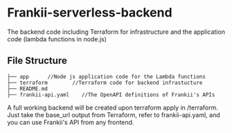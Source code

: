 # Frankii-serverless-backend
The backend code including Terraform for infrastructure and the application code (lambda functions in node.js)

## File Structure 
```
├── app      //Node js application code for the Lambda functions 
├── terraform        //Terraform code for backend infrastucture 
├── README.md
├── frankii-api.yaml    //The OpenAPI definitions of Frankii's APIs 

```

A full working backend will be created upon terraform apply in /terraform.
Just take the base_url output from Terraform, refer to frankii-api.yaml, and you can use Frankii's API from any frontend.   